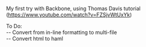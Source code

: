 My first try with Backbone, using Thomas Davis tutorial (https://www.youtube.com/watch?v=FZSjvWtUxYk)

To Do: <br>
-- Convert from in-line formatting to multi-file <br>
-- Convert html to haml
